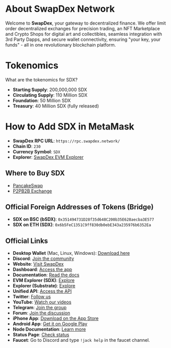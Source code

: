 # About SwapDex Network

Welcome to **SwapDex**, your gateway to decentralized finance. We offer limit order decentralized exchanges for precision trading, an NFT Marketplace and Crypto Shops for digital art and collectibles, seamless integration with 3rd Party Dapps, and secure wallet connectivity, ensuring "your key, your funds" - all in one revolutionary blockchain platform.

# Tokenomics

What are the tokenomics for SDX?

- **Starting Supply**: 200,000,000 SDX
- **Circulating Supply**: 110 Million SDX
- **Foundation**: 50 Million SDX
- **Treasury**: 40 Million SDX (fully released)

# How to Add SDX in MetaMask

- **SwapDex RPC URL**: `https://rpc.swapdex.network/`
- **Chain ID**: `230`
- **Currency Symbol**: `SDX`
- **Explorer**: [SwapDex EVM Explorer](https://evm.swapdex.network/)

## Where to Buy SDX

- [PancakeSwap](https://pancakeswap.finance/swap?outputCurrency=0xa4d92138537bb0bbeaeab095381be422d785e7c4)
- [P2PB2B Exchange](https://p2pb2b.com/trade/SDX_USDT/)

## Official Foreign Addresses of Tokens (Bridge)

- **SDX on BSC (bSDX)**: `0x351494731D28f35d648C200b35E628aecba3E577`
- **SDX on ETH (SDX)**: `0x6b5FeC1351C9ff830db0ebE343a235976b6352Ea`

## Official Links

- **Desktop Wallet** (Mac, Linux, Windows): [Download here](https://github.com/Swapdex-Protocol/Dashboard/releases)
- **Discord**: [Join the community](https://discord.swapdex.network)
- **Website**: [Visit SwapDex](https://swapdex.network)
- **Dashboard**: [Access the app](https://app.swapdex.network/)
- **Documentation**: [Read the docs](https://docs.swapdex.network/)
- **EVM Explorer (SDX)**: [Explore](https://evm.swapdex.network)
- **Explorer (Substrate)**: [Explore](https://app.swapdex.network/swapdex/explorer/extrinsic)
- **Unified API**: [Access the API](https://unified-api.swapdex.network/)
- **Twitter**: [Follow us](https://twitter.com/swapdexo)
- **YouTube**: [Watch our videos](https://www.youtube.com/channel/UCSeVQXDI3kdDS_U0gWBgmgQ)
- **Telegram**: [Join the group](https://t.me/Officialswapdexgroup)
- **Forum**: [Join the discussion](https://forum.swapdex.network/)
- **iPhone App**: [Download on the App Store](https://apps.apple.com/de/app/swapdex-dashboard/id1634027404?l=en)
- **Android App**: [Get it on Google Play](https://play.google.com/store/apps/details?id=swapdex.dashboard&gl=EN)
- **Node Documentation**: [Learn more](https://node-doc.swapdex.network)
- **Status Page**: [Check status](https://status.swapdex.network/)
- **Faucet**: Go to Discord and type `!jack help` in the faucet channel.

